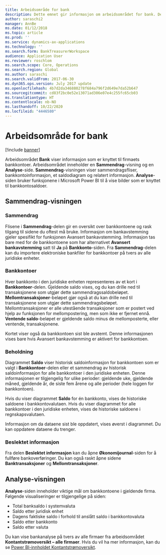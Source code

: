 ```yaml
---
title: Arbeidsområde for bank
description: Dette emnet gir informasjon om arbeidsområdet for bank. Dette arbeidsområdet viser informasjon som er knyttet til firmaets bankkontoer, og inneholder en sammendragsvisning og en Analyse-side. Sammendragsvisningen viser sammendragsfliser, bankkontoinformasjon, et saldodiagram og relatert informasjon. Analyse-siden bruker funksjonene i Microsoft Power BI til å vise bilder som er knyttet til bankkontosaldoer.
author: saraschi2
manager: AnnBe
ms.date: 01/12/2018
ms.topic: article
ms.prod: ''
ms.service: dynamics-ax-applications
ms.technology: ''
ms.search.form: BankTreasurerWorkspace
audience: Application User
ms.reviewer: roschlom
ms.search.scope: Core, Operations
ms.search.region: Global
ms.author: saraschi
ms.search.validFrom: 2017-06-30
ms.dyn365.ops.version: July 2017 update
ms.openlocfilehash: 4b7d2da346880278f684a796f2d649e7da52b647
ms.sourcegitcommit: cd83f2bc0e52e13071ad306e07e4c255fc65cb03
ms.translationtype: HT
ms.contentlocale: nb-NO
ms.lasthandoff: 10/22/2020
ms.locfileid: "4446580"
---
```

# <a name="bank-management-workspace"></a>Arbeidsområde for bank

[!include [banner](../includes/banner.md)]

Arbeidsområdet **Bank** viser informasjon som er knyttet til firmaets bankkontoer. Arbeidsområdet inneholder en **Sammendrag**-visning og en **Analyse**-side. **Sammendrag**-visningen viser sammendragsfliser, bankkontoinformasjon, et saldodiagram og relatert informasjon. **Analyse**-siden bruker funksjonene i Microsoft Power BI til å vise bilder som er knyttet til bankkontosaldoer.

## <a name="summary-view"></a>Sammendrag-visningen

### <a name="summary"></a>Sammendrag

Flisene i **Sammendrag**-delen gir en oversikt over bankkontoene og rask tilgang til sidene du oftest må bruke. Informasjon om bankavstemming gjeler spesifikt for funksjonen Avansert bankavstemming. Informasjon tas bare med for de bankkontoene som har alternativet **Avansert bankavstemming** satt til **Ja** på **Bankkonto**-siden. Fra **Sammendrag**-delen kan du importere elektroniske bankfiler for bankkontoer på tvers av alle juridiske enheter.

### <a name="bank-accounts"></a>Bankkontoer

Hver bankkonto i den juridiske enheten representeres av et kort i **Bankkontoer**-delen. Gjeldende saldo vises, og du kan drille ned til transaksjonene som utgjør dette sammendragssaldobeløpet. **Mellomtransaksjoner**-beløpet gjør også at du kan drille ned til transaksjonene som utgjør dette sammendragsbeløpet. Mellomtransaksjoner er alle utestående transaksjoner som er postert ved hjelp av funksjonen for mellompostering, men som ikke er fjernet ennå. **Ventende saldo**-beløpet er gjeldende saldo minus de mellomposterte, eller ventende, transaksjonene.

Kortet viser også da bankkontoen sist ble avstemt. Denne informasjonen vises bare hvis Avansert bankavstemming er aktivert for bankkontoen.

### <a name="balance"></a>Beholdning

Diagrammet **Saldo** viser historisk saldoinformasjon for bankkontoen som er valgt i **Bankkontoer**-delen eller et sammendrag av historisk saldoinformasjon for alle bankkontoer i den juridiske enheten. Denne informasjonen er tilgjengelig for ulike perioder: gjeldende uke, gjeldende måned, gjeldende år, de siste fem årene og alle perioder (hele loggen for bankkontoen). 

Hvis du viser diagrammet **Saldo** for én bankkonto, vises de historiske saldoene i bankkontovalutaen. Hvis du viser diagrammet for alle bankkontoer i den juridiske enheten, vises de historiske saldoene i regnskapsvalutaen.

Informasjon om da dataene sist ble oppdatert, vises øverst i diagrammet. Du kan oppdatere dataene du trenger.

### <a name="related-information"></a>Beslektet informasjon

Fra delen **Beslektet informasjon** kan du åpne **Økonomijournal**-siden for å fullføre bankoverføringer. Du kan også raskt åpne sidene **Banktransaksjoner** og **Mellomtransaksjoner**.

## <a name="analytics-view"></a>Analyse-visningen

**Analyse**-siden inneholder viktige mål om bankkontoene i gjeldende firma. Følgende visualiseringer er tilgjengelige på siden:

-   Total banksaldo i systemvaluta
-   Saldo etter juridisk enhet
-   Dagens faktiske saldo i forhold til anslått saldo i bankkontovaluta
-   Saldo etter bankkonto
-   Saldo etter valuta

Du kan vise bankanalyse på tvers av alle firmaer fra arbeidsområdet **Kontantstrømoversikt – alle firmaer**. Hvis du vil ha mer informasjon, kan du se [Power BI-innholdet Kontantstrømoversikt](Cash-Overview-Power-BI-content.md).
